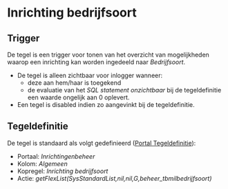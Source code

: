# Inrichting bedrijfsoort

## Trigger

De tegel is een trigger voor tonen van het overzicht van mogelijkheden waarop een inrichting kan worden ingedeeld naar *Bedrijfsoort*.

- De tegel is alleen zichtbaar voor inlogger wanneer:
  - deze aan hem/haar is toegekend
  - de evaluatie van het *SQL statement onzichtbaar* bij de tegeldefinitie een waarde ongelijk aan 0 oplevert.
- Een tegel is disabled indien zo aangevinkt bij de tegeldefinitie.

## Tegeldefinitie

De tegel is standaard als volgt gedefinieerd ([Portal Tegeldefinitie](/docs/instellen_inrichten/portaldefinitie/portal_tegel.md)):

- Portaal: *Inrichtingenbeheer*
- Kolom: *Algemeen*
- Kopregel: *Inrichting bedrijfsoort*
- Actie: *getFlexList(SysStandardList,nil,nil,G,beheer_tbmilbedrijfsoort)*
